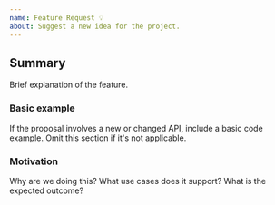 ```yaml
---
name: Feature Request 💡
about: Suggest a new idea for the project.
---
```


<!--
  Please fill out each section below, otherwise, your issue will be closed.

  Useful Links:
  - Gatsby RFCs: https://github.com/gatsbyjs/rfcs
  - How to Contribute: https://gatsbyjs.org/contributing/how-to-contribute
  - How to File an Issue: https://gatsbyjs.org/contributing/how-to-file-an-issue

  Before opening a new issue, please search existing issues:  https://github.com/gatsbyjs/gatsby/issues

  ## A note on adding features to Gatsby and its official plugins

  Every feature needs to strike a balance - complex features are less likely to be worked on, whether that complexity comes from design, implementation or ongoing   maintenance costs. On the other side, features that are useful to all (or most) of Gatsby's users are more likely to be accepted.

  This means that not every feature request will be added to Gatsby, but hearing about what you want Gatsby to do is important. Don't be afraid to add a feature request!
-->

## Summary

Brief explanation of the feature.

### Basic example

If the proposal involves a new or changed API, include a basic code example. Omit this section if it's not applicable.

### Motivation

Why are we doing this? What use cases does it support? What is the expected outcome?
